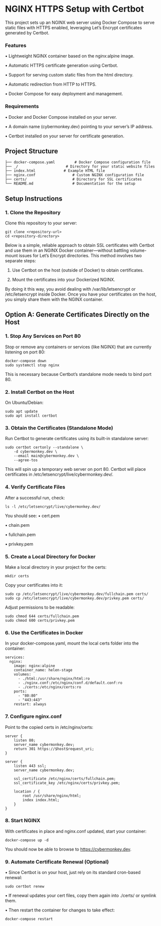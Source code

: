 # NGINX HTTPS Setup with Certbot

This project sets up an NGINX web server using Docker Compose to serve static files with HTTPS enabled, leveraging Let’s Encrypt certificates generated by Certbot.

### Features

• Lightweight NGINX container based on the nginx:alpine image.

• Automatic HTTPS certificate generation using Certbot.

• Support for serving custom static files from the html directory.

• Automatic redirection from HTTP to HTTPS.

• Docker Compose for easy deployment and management.
 

### Requirements

• Docker and Docker Compose installed on your server.
 
• A domain name (cybermonkey.dev) pointing to your server’s IP address.
 
• Certbot installed on your server for certificate generation.

 

## Project Structure

```
├── docker-compose.yaml         # Docker Compose configuration file
├── _/                      # Directory for your static website files
├── index.html             # Example HTML file
├── nginx.conf                 # Custom NGINX configuration file
├── certs/                     # Directory for SSL certificates 
└── README.md                  # Documentation for the setup
```
## Setup Instructions

### 1. Clone the Repository

Clone this repository to your server:
```
git clone <repository-url>
cd <repository-directory>
```

Below is a simple, reliable approach to obtain SSL certificates with Certbot and use them in an NGINX Docker container—without battling volume-mount issues for Let’s Encrypt directories. This method involves two separate steps:
1.	Use Certbot on the host (outside of Docker) to obtain certificates.

2.	Mount the certificates into your Dockerized NGINX.

By doing it this way, you avoid dealing with /var/lib/letsencrypt or /etc/letsencrypt inside Docker. Once you have your certificates on the host, you simply share them with the NGINX container.

## Option A: Generate Certificates Directly on the Host
### 1.	Stop Any Services on Port 80
Stop or remove any containers or services (like NGINX) that are currently listening on port 80:
```
docker-compose down
sudo systemctl stop nginx
```
This is necessary because Certbot’s standalone mode needs to bind port 80.

### 2.	Install Certbot on the Host
On Ubuntu/Debian:
```
sudo apt update
sudo apt install certbot
```

### 3.	Obtain the Certificates (Standalone Mode)
Run Certbot to generate certificates using its built-in standalone server:
```
sudo certbot certonly --standalone \
    -d cybermonkey.dev \
    --email main@cybermonkey.dev \
    --agree-tos
```
This will spin up a temporary web server on port 80. Certbot will place certificates in /etc/letsencrypt/live/cybermonkey.dev/.

### 4.	Verify Certificate Files
After a successful run, check:
```
ls -l /etc/letsencrypt/live/cybermonkey.dev/
```

You should see:
•	cert.pem

•	chain.pem

•	fullchain.pem

•	privkey.pem

### 5.	Create a Local Directory for Docker
Make a local directory in your project for the certs:
```
mkdir certs
```
Copy your certificates into it:
```
sudo cp /etc/letsencrypt/live/cybermonkey.dev/fullchain.pem certs/
sudo cp /etc/letsencrypt/live/cybermonkey.dev/privkey.pem certs/
```
Adjust permissions to be readable:
```
sudo chmod 644 certs/fullchain.pem
sudo chmod 600 certs/privkey.pem
```

### 6.	Use the Certificates in Docker
In your docker-compose.yaml, mount the local certs folder into the container:

```
services:
  nginx:
    image: nginx:alpine
    container_name: helen-stage
    volumes:
      - ./html:/usr/share/nginx/html:ro
      - ./nginx.conf:/etc/nginx/conf.d/default.conf:ro
      - ./certs:/etc/nginx/certs:ro
    ports:
      - "80:80"
      - "443:443"
    restart: always
```

### 7.	Configure nginx.conf
Point to the copied certs in /etc/nginx/certs:
```
server {
    listen 80;
    server_name cybermonkey.dev;
    return 301 https://$host$request_uri;
}

server {
    listen 443 ssl;
    server_name cybermonkey.dev;

    ssl_certificate /etc/nginx/certs/fullchain.pem;
    ssl_certificate_key /etc/nginx/certs/privkey.pem;

    location / {
        root /usr/share/nginx/html;
        index index.html;
    }
}
```

### 8.	Start NGINX
With certificates in place and nginx.conf updated, start your container:
```
docker-compose up -d
```
You should now be able to browse to https://cybermonkey.dev.

### 9.	Automate Certificate Renewal (Optional)
•	Since Certbot is on your host, just rely on its standard cron-based renewal:
```
sudo certbot renew
```

•	If renewal updates your cert files, copy them again into ./certs/ or symlink them.

•	Then restart the container for changes to take effect:
```
docker-compose restart
```
